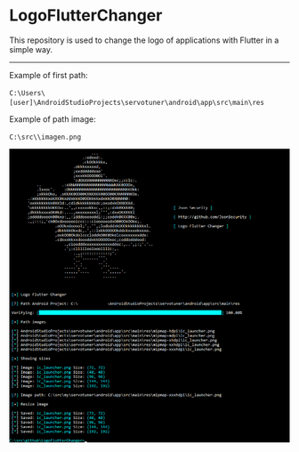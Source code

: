 # LogoFlutterChanger
This repository is used to change the logo of applications with Flutter in a simple way.

---

Example of first path:  

`C:\Users\[user]\AndroidStudioProjects\servotuner\android\app\src\main\res`

Example of path image:  

`C:\src\\imagen.png`

<img src="https://github.com/JsonSecurity/Images/blob/main/scripts//logoflutterchanger.png" width="840" />

